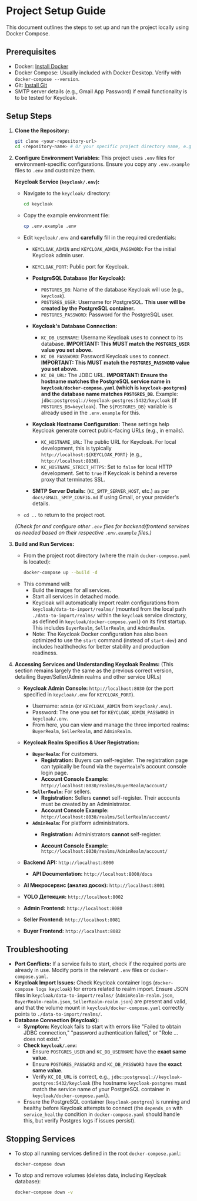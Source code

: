 # Project Setup Guide

This document outlines the steps to set up and run the project locally using Docker Compose.

## Prerequisites

- Docker: [Install Docker](https://docs.docker.com/get-docker/)
- Docker Compose: Usually included with Docker Desktop. Verify with `docker-compose --version`.
- Git: [Install Git](https://git-scm.com/book/en/v2/Getting-Started-Installing-Git)
- SMTP server details (e.g., Gmail App Password) if email functionality is to be tested for Keycloak.

## Setup Steps

1.  **Clone the Repository:**
    ```bash
    git clone <your-repository-url>
    cd <repository-name> # Or your specific project directory name, e.g., 'diplom'
    ```

2.  **Configure Environment Variables:**
    This project uses `.env` files for environment-specific configurations. Ensure you copy any `.env.example` files to `.env` and customize them.

    **Keycloak Service (`keycloak/.env`):**
    - Navigate to the `keycloak/` directory:
      ```bash
      cd keycloak
      ```
    - Copy the example environment file:
      ```bash
      cp .env.example .env
      ```
    - Edit `keycloak/.env` and **carefully** fill in the required credentials:
        - `KEYCLOAK_ADMIN` and `KEYCLOAK_ADMIN_PASSWORD`: For the initial Keycloak admin user.
        - `KEYCLOAK_PORT`: Public port for Keycloak.

        - **PostgreSQL Database (for Keycloak):**
            - `POSTGRES_DB`: Name of the database Keycloak will use (e.g., `keycloak`).
            - `POSTGRES_USER`: Username for PostgreSQL. **This user will be created by the PostgreSQL container.**
            - `POSTGRES_PASSWORD`: Password for the PostgreSQL user.

        - **Keycloak's Database Connection:**
            - `KC_DB_USERNAME`: Username Keycloak uses to connect to its database. **IMPORTANT: This MUST match the `POSTGRES_USER` value you set above.**
            - `KC_DB_PASSWORD`: Password Keycloak uses to connect. **IMPORTANT: This MUST match the `POSTGRES_PASSWORD` value you set above.**
            - `KC_DB_URL`: The JDBC URL. **IMPORTANT: Ensure the hostname matches the PostgreSQL service name in `keycloak/docker-compose.yaml` (which is `keycloak-postgres`) and the database name matches `POSTGRES_DB`.**
              Example: `jdbc:postgresql://keycloak-postgres:5432/keycloak` (if `POSTGRES_DB=keycloak`). The `${POSTGRES_DB}` variable is already used in the `.env.example` for this.

        - **Keycloak Hostname Configuration:** These settings help Keycloak generate correct public-facing URLs (e.g., in emails).
            - `KC_HOSTNAME_URL`: The public URL for Keycloak. For local development, this is typically `http://localhost:${KEYCLOAK_PORT}` (e.g., `http://localhost:8030`).
            - `KC_HOSTNAME_STRICT_HTTPS`: Set to `false` for local HTTP development. Set to `true` if Keycloak is behind a reverse proxy that terminates SSL.

        - **SMTP Server Details:** (`KC_SMTP_SERVER_HOST`, etc.) as per `docs/GMAIL_SMTP_CONFIG.md` if using Gmail, or your provider's details.

    - `cd ..` to return to the project root.

    *(Check for and configure other `.env` files for backend/frontend services as needed based on their respective `.env.example` files.)*

3.  **Build and Run Services:**
    - From the project root directory (where the main `docker-compose.yaml` is located):
      ```bash
      docker-compose up --build -d
      ```
    - This command will:
        - Build the images for all services.
        - Start all services in detached mode.
        - Keycloak will automatically import realm configurations from `keycloak/data-to-import/realms/` (mounted from the local path `./data-to-import/realms/` within the `keycloak` service directory, as defined in `keycloak/docker-compose.yaml`) on its first startup. This includes `BuyerRealm`, `SellerRealm`, and `AdminRealm`.
        - Note: The Keycloak Docker configuration has also been optimized to use the `start` command (instead of `start-dev`) and includes healthchecks for better stability and production readiness.

4.  **Accessing Services and Understanding Keycloak Realms:**
    (This section remains largely the same as the previous correct version, detailing Buyer/Seller/Admin realms and other service URLs)

    - **Keycloak Admin Console:** `http://localhost:8030` (or the port specified in `keycloak/.env` for `KEYCLOAK_PORT`).
        - Username: `admin` (or `KEYCLOAK_ADMIN` from `keycloak/.env`).
        - Password: The one you set for `KEYCLOAK_ADMIN_PASSWORD` in `keycloak/.env`.
        - From here, you can view and manage the three imported realms: `BuyerRealm`, `SellerRealm`, and `AdminRealm`.

    - **Keycloak Realm Specifics & User Registration:**
        - **`BuyerRealm`:** For customers.
            - **Registration:** Buyers can self-register. The registration page can typically be found via the `BuyerRealm`'s account console login page.
            - **Account Console Example:** `http://localhost:8030/realms/BuyerRealm/account/`
        - **`SellerRealm`:** For sellers.
            - **Registration:** Sellers **cannot** self-register. Their accounts must be created by an Administrator.
            - **Account Console Example:** `http://localhost:8030/realms/SellerRealm/account/`
        - **`AdminRealm`:** For platform administrators.
            - **Registration:** Administrators **cannot** self-register.

            - **Account Console Example:** `http://localhost:8030/realms/AdminRealm/account/`

    - **Backend API:** `http://localhost:8000`
        - **API Documentation:** `http://localhost:8000/docs`
    - **AI Микросервис (анализ досок):** `http://localhost:8001`
    - **YOLO Детекция:** `http://localhost:8002`
    - **Admin Frontend:** `http://localhost:8080`
    - **Seller Frontend:** `http://localhost:8081`
    - **Buyer Frontend:** `http://localhost:8082`

## Troubleshooting

- **Port Conflicts:** If a service fails to start, check if the required ports are already in use. Modify ports in the relevant `.env` files or `docker-compose.yaml`.
- **Keycloak Import Issues:** Check Keycloak container logs (`docker-compose logs keycloak`) for errors related to realm import. Ensure JSON files in `keycloak/data-to-import/realms/` (`AdminRealm-realm.json`, `BuyerRealm-realm.json`, `SellerRealm-realm.json`) are present and valid, and that the volume mount in `keycloak/docker-compose.yaml` correctly points to `./data-to-import/realms/`.
- **Database Connection (Keycloak):**
    - **Symptom:** Keycloak fails to start with errors like "Failed to obtain JDBC connection," "password authentication failed," or "Role ... does not exist."
    - **Check `keycloak/.env`:**
        - Ensure `POSTGRES_USER` and `KC_DB_USERNAME` have the **exact same value**.
        - Ensure `POSTGRES_PASSWORD` and `KC_DB_PASSWORD` have the **exact same value**.
        - Verify `KC_DB_URL` is correct, e.g., `jdbc:postgresql://keycloak-postgres:5432/keycloak` (the hostname `keycloak-postgres` must match the service name of your PostgreSQL container in `keycloak/docker-compose.yaml`).
    - Ensure the PostgreSQL container (`keycloak-postgres`) is running and healthy before Keycloak attempts to connect (the `depends_on` with `service_healthy` condition in `docker-compose.yaml` should handle this, but verify Postgres logs if issues persist).


## Stopping Services

- To stop all running services defined in the root `docker-compose.yaml`:
  ```bash
  docker-compose down
  ```
- To stop and remove volumes (deletes data, including Keycloak database):
  ```bash
  docker-compose down -v
  ```
